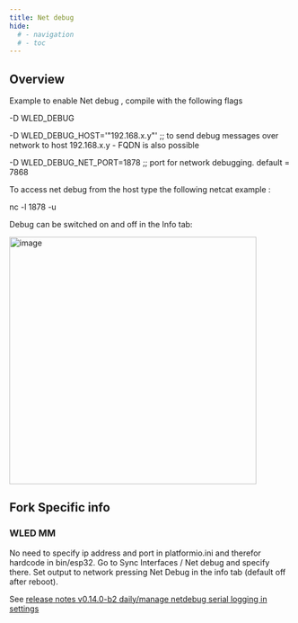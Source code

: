 ```yaml
---
title: Net debug
hide:
  # - navigation
  # - toc
---
```


## Overview

Example to enable Net debug  , compile with the following flags 

-D WLED_DEBUG 

-D WLED_DEBUG_HOST='"192.168.x.y"' ;; to send debug messages over network to host 192.168.x.y - FQDN is also possible

-D WLED_DEBUG_NET_PORT=1878 ;; port for network debugging. default = 7868


To access net debug from the host type the following  netcat   example : 

nc -l 1878 -u

Debug can be switched on and off in the Info tab:

<img width="440" alt="image" src="https://user-images.githubusercontent.com/91013628/220674439-e3f73a68-4557-499b-b240-e46bdac1d561.png">

## Fork Specific info

### WLED MM

No need to specify ip address and port in platformio.ini and therefor hardcode in bin/esp32. Go to Sync Interfaces / Net debug and specify there. Set output to network pressing Net Debug in the info tab (default off after reboot).

See [release notes v0.14.0-b2 daily/manage netdebug serial logging in settings](https://mm.kno.wled.ge/moonmodules/release-notes-v0.14.0-b2-daily/#manage-netdebug-serial-logging-in-settings)
